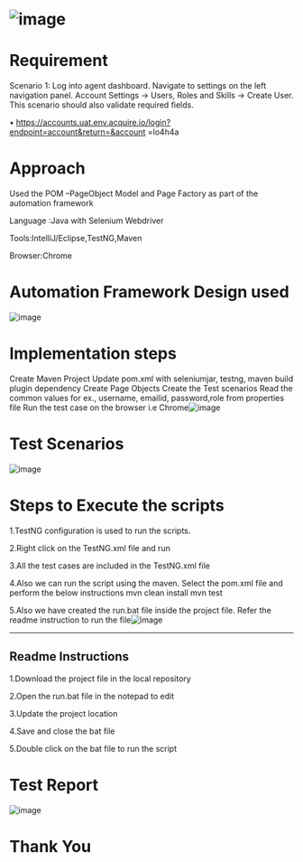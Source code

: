 # ![image](https://user-images.githubusercontent.com/101045277/156920851-299f029f-585e-412e-ab6a-d404c1cf4b1e.png)


# Requirement
Scenario 1: Log into agent dashboard. Navigate to settings
on the left navigation panel. Account Settings -> Users,
Roles and Skills -> Create User. This scenario should also
validate required fields.


• https://accounts.uat.env.acquire.io/login?endpoint=account&return=&account
=lo4h4a

# Approach

Used the POM –PageObject Model and Page Factory as part of the automation framework

Language :Java with Selenium Webdriver

Tools:IntelliJ/Eclipse,TestNG,Maven

Browser:Chrome

# Automation Framework Design used

![image](https://user-images.githubusercontent.com/101045277/156920701-2ce4ec37-50c6-4b92-986a-052776a9822d.png)

# Implementation steps

Create Maven Project
Update pom.xml with seleniumjar, testng, maven build plugin dependency
Create Page Objects
Create the Test scenarios
Read the common values for ex., username, emailid, password,role from properties file
Run the test case on the browser i.e Chrome![image](https://user-images.githubusercontent.com/101045277/156920727-a42290db-4974-4ff3-870f-a82384b90cb9.png)

# Test Scenarios 

![image](https://user-images.githubusercontent.com/101045277/156920741-c219a90e-f598-42e4-a5f2-650788185e08.png)

# Steps to Execute the scripts

1.TestNG configuration is used to run the scripts.

2.Right click on the TestNG.xml file and run

3.All the test cases are included in the TestNG.xml file

4.Also we can run the script using the maven. Select the pom.xml file and perform the below instructions
    mvn clean install
    mvn test
    
5.Also we have created the run.bat file inside the project file. Refer the readme instruction to run the file![image](https://user-images.githubusercontent.com/101045277/156920778-a4400c11-9c6d-4963-b8f5-84773eb8ac58.png)

-----------------------
Readme Instructions
-------------------
1.Download the project file in the local repository

2.Open the run.bat file in the notepad to edit

3.Update the project location

4.Save and close the bat file

5.Double click on the bat file to run the script

# Test Report

![image](https://user-images.githubusercontent.com/101045277/156920753-c813df16-96bb-4474-a4dc-ca0493ed787d.png)

# Thank You
